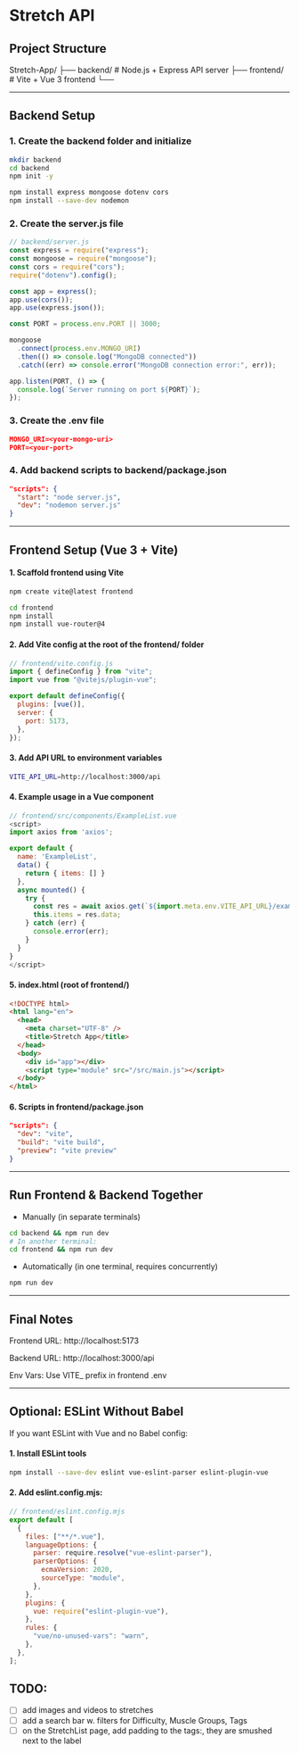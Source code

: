 # Stretch API

## Project Structure

Stretch-App/
├── backend/ # Node.js + Express API server
├── frontend/ # Vite + Vue 3 frontend
└──

---

## Backend Setup

### 1. Create the backend folder and initialize

```bash
mkdir backend
cd backend
npm init -y

npm install express mongoose dotenv cors
npm install --save-dev nodemon
```

### 2. Create the server.js file

```js
// backend/server.js
const express = require("express");
const mongoose = require("mongoose");
const cors = require("cors");
require("dotenv").config();

const app = express();
app.use(cors());
app.use(express.json());

const PORT = process.env.PORT || 3000;

mongoose
  .connect(process.env.MONGO_URI)
  .then(() => console.log("MongoDB connected"))
  .catch((err) => console.error("MongoDB connection error:", err));

app.listen(PORT, () => {
  console.log(`Server running on port ${PORT}`);
});
```

### 3. Create the .env file

```json
MONGO_URI=<your-mongo-uri>
PORT=<your-port>
```

### 4. Add backend scripts to backend/package.json

```json
"scripts": {
  "start": "node server.js",
  "dev": "nodemon server.js"
}
```

---

## Frontend Setup (Vue 3 + Vite)

#### 1. Scaffold frontend using Vite

```bash
npm create vite@latest frontend

cd frontend
npm install
npm install vue-router@4
```

#### 2. Add Vite config at the root of the frontend/ folder

```js
// frontend/vite.config.js
import { defineConfig } from "vite";
import vue from "@vitejs/plugin-vue";

export default defineConfig({
  plugins: [vue()],
  server: {
    port: 5173,
  },
});
```

#### 3. Add API URL to environment variables

```bash
VITE_API_URL=http://localhost:3000/api
```

#### 4. Example usage in a Vue component

```js
// frontend/src/components/ExampleList.vue
<script>
import axios from 'axios';

export default {
  name: 'ExampleList',
  data() {
    return { items: [] }
  },
  async mounted() {
    try {
      const res = await axios.get(`${import.meta.env.VITE_API_URL}/example`);
      this.items = res.data;
    } catch (err) {
      console.error(err);
    }
  }
}
</script>
```

#### 5. index.html (root of frontend/)

```html
<!DOCTYPE html>
<html lang="en">
  <head>
    <meta charset="UTF-8" />
    <title>Stretch App</title>
  </head>
  <body>
    <div id="app"></div>
    <script type="module" src="/src/main.js"></script>
  </body>
</html>
```

#### 6. Scripts in frontend/package.json

```json
"scripts": {
  "dev": "vite",
  "build": "vite build",
  "preview": "vite preview"
}
```

---

## Run Frontend & Backend Together

- Manually (in separate terminals)

```bash
cd backend && npm run dev
# In another terminal:
cd frontend && npm run dev
```

- Automatically (in one terminal, requires concurrently)

```bash
npm run dev
```

---

## Final Notes

Frontend URL: http://localhost:5173

Backend URL: http://localhost:3000/api

Env Vars: Use VITE\_ prefix in frontend .env

---

## Optional: ESLint Without Babel

If you want ESLint with Vue and no Babel config:

#### 1. Install ESLint tools

```bash
npm install --save-dev eslint vue-eslint-parser eslint-plugin-vue
```

#### 2. Add eslint.config.mjs:

```js
// frontend/eslint.config.mjs
export default [
  {
    files: ["**/*.vue"],
    languageOptions: {
      parser: require.resolve("vue-eslint-parser"),
      parserOptions: {
        ecmaVersion: 2020,
        sourceType: "module",
      },
    },
    plugins: {
      vue: require("eslint-plugin-vue"),
    },
    rules: {
      "vue/no-unused-vars": "warn",
    },
  },
];
```

## TODO:

- [ ] add images and videos to stretches
- [ ] add a search bar w. filters for Difficulty, Muscle Groups, Tags
- [ ] on the StretchList page, add padding to the tags:, they are smushed next to the label
